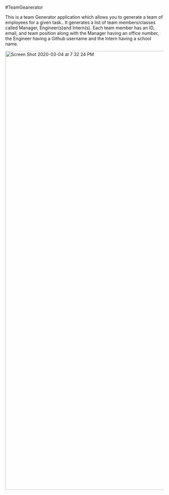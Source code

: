 #TeamGeanerator

This is a team Generator application which allows you to generate a team of employees for a given task.. It generates a list of team members/classes called Manager, Engineer(s)and Intern(s). Each team member has an ID, email, and team position along with the Manager having an office number, the Engineer having a Github username and the Intern having a school name.

<img width="1390" alt="Screen Shot 2020-03-04 at 7 32 24 PM" src="https://user-images.githubusercontent.com/60153876/75936017-fb039f00-5e4e-11ea-8a6c-3e840f411c5d.png">

